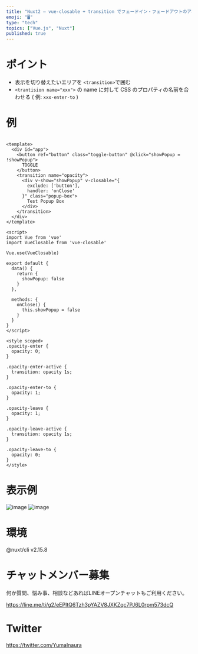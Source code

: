 ```yaml
---
title: "Nuxt2 – vue-closable + transition でフェードイン・フェードアウトのアニメーションをするコード例"
emoji: "🖥"
type: "tech"
topics: ["Vue.js", "Nuxt"]
published: true
---
```


# ポイント

- 表示を切り替えたいエリアを `<transition>`で囲む
- `<trantision name="xxx">` の name に対して CSS のプロパティの名前を合わせる ( 例: `xxx-enter-to` )

# 例


```vue

<template>
  <div id="app">
    <button ref="button" class="toggle-button" @click="showPopup = !showPopup">
      TOGGLE
    </button>
    <transition name="opacity">
      <div v-show="showPopup" v-closable="{
        exclude: ['button'],
        handler: 'onClose'
      }" class="popup-box">
        Test Popup Box
      </div>
    </transition>
  </div>
</template>

<script>
import Vue from 'vue'
import VueClosable from 'vue-closable'

Vue.use(VueClosable)

export default {
  data() {
    return {
      showPopup: false
    }
  },

  methods: {
    onClose() {
      this.showPopup = false
    }
  }
}
</script>

<style scoped>
.opacity-enter {
  opacity: 0;
}

.opacity-enter-active {
  transition: opacity 1s;
}

.opacity-enter-to {
  opacity: 1;
}

.opacity-leave {
  opacity: 1;
}

.opacity-leave-active {
  transition: opacity 1s;
}

.opacity-leave-to {
  opacity: 0;
}
</style>
```

# 表示例

![image](https://user-images.githubusercontent.com/13635059/210723549-ea20c044-c64a-471b-975d-17fe0258abb7.png)
![image](https://user-images.githubusercontent.com/13635059/210723553-f33bee1f-f206-4d04-82cf-66c0e46db69a.png)

# 環境

@nuxt/cli v2.15.8

# チャットメンバー募集


何か質問、悩み事、相談などあればLINEオープンチャットもご利用ください。

https://line.me/ti/g2/eEPltQ6Tzh3pYAZV8JXKZqc7PJ6L0rpm573dcQ


# Twitter

https://twitter.com/YumaInaura

